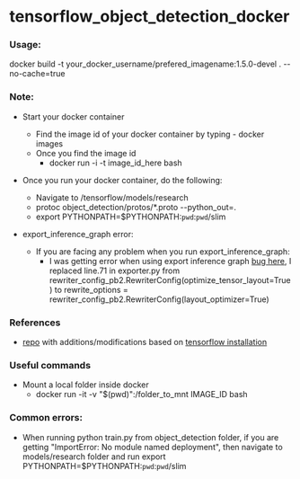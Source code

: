# tensorflow_object_detection_docker

### Usage:
docker build -t your_docker_username/prefered_imagename:1.5.0-devel . --no-cache=true

### Note:
  - Start your docker container
    - Find the image id of your docker container by typing - docker images
    - Once you find the image id
      - docker run -i -t image_id_here bash
  - Once you run your docker container, do the following:
    - Navigate to /tensorflow/models/research
    - protoc object_detection/protos/*.proto --python_out=.
    - export PYTHONPATH=$PYTHONPATH:`pwd`:`pwd`/slim

  - export_inference_graph error:
    - If you are facing any problem when you run export_inference_graph:
      - I was getting error when using export inference graph [bug here](https://github.com/tensorflow/models/issues/2861), I replaced line.71 in exporter.py from rewriter_config_pb2.RewriterConfig(optimize_tensor_layout=True) to rewrite_options = rewriter_config_pb2.RewriterConfig(layout_optimizer=True)

### References
  - [repo](https://github.com/sofwerx/android-tensorflow-object-detection/blob/master/Dockerfile) with additions/modifications based on [tensorflow installation](https://github.com/tensorflow/models/blob/master/research/object_detection/g3doc/installation.md)

### Useful commands
  - Mount a local folder inside docker
    - docker run -it -v "$(pwd)":/folder_to_mnt IMAGE_ID bash

### Common errors:
  - When running python train.py from object_detection folder, if you are getting "ImportError: No module named deployment", then navigate to models/research folder and run export PYTHONPATH=$PYTHONPATH:`pwd`:`pwd`/slim
